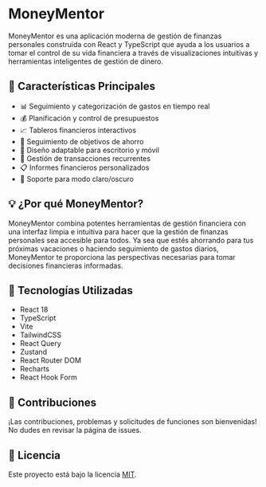 # MoneyMentor

MoneyMentor es una aplicación moderna de gestión de finanzas personales construida con React y TypeScript que ayuda a los usuarios a tomar el control de su vida financiera a través de visualizaciones intuitivas y herramientas inteligentes de gestión de dinero.

## 🌟 Características Principales

- 📊 Seguimiento y categorización de gastos en tiempo real
- 💰 Planificación y control de presupuestos
- 📈 Tableros financieros interactivos
- 🎯 Seguimiento de objetivos de ahorro
- 📱 Diseño adaptable para escritorio y móvil
- 🔄 Gestión de transacciones recurrentes
- 📋 Informes financieros personalizados
- 🌙 Soporte para modo claro/oscuro

## 💡 ¿Por qué MoneyMentor?

MoneyMentor combina potentes herramientas de gestión financiera con una interfaz limpia e intuitiva para hacer que la gestión de finanzas personales sea accesible para todos. Ya sea que estés ahorrando para tus próximas vacaciones o haciendo seguimiento de gastos diarios, MoneyMentor te proporciona las perspectivas necesarias para tomar decisiones financieras informadas.

## 🚀 Tecnologías Utilizadas

- React 18
- TypeScript
- Vite
- TailwindCSS
- React Query
- Zustand
- React Router DOM
- Recharts
- React Hook Form

## 🤝 Contribuciones

¡Las contribuciones, problemas y solicitudes de funciones son bienvenidas! No dudes en revisar la página de issues.

## 📝 Licencia

Este proyecto está bajo la licencia [MIT](LICENSE).